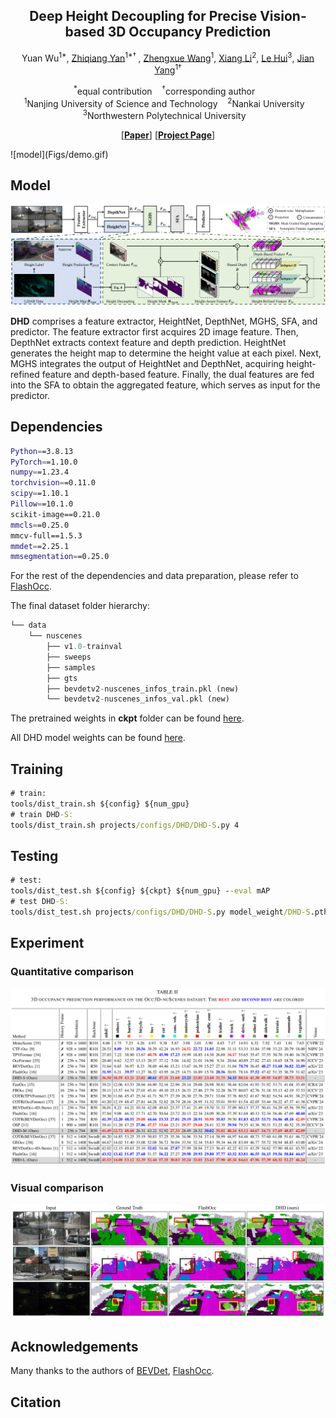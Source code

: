 <p align="center">
<h2 align="center"> Deep Height Decoupling for Precise Vision-based 3D Occupancy Prediction  </h2>


<p align="center">
Yuan Wu</a><sup>1&ast;</sup>, 
<a href="https://yanzq95.github.io/">Zhiqiang Yan</a><sup>1&ast;&dagger;	</sup>, 
<a href="https://scholar.google.com/citations?user=VogTuQkAAAAJ&hl=zh-CN">Zhengxue Wang</a><sup>1</sup>, 
<a href="https://implus.github.io/">Xiang Li</a><sup>2</sup>, 
<a href="https://fpthink.github.io/">Le Hui</a><sup>3</sup>, 
<a href="https://scholar.google.com/citations?user=6CIDtZQAAAAJ&hl=zh-CN">Jian Yang</a><sup>1&dagger;</sup>
</p>


<p align="center">
  <sup>&ast;</sup>equal contribution&nbsp;&nbsp;&nbsp;
  <sup>&dagger;</sup>corresponding author&nbsp;&nbsp;&nbsp;<br>
  <sup>1</sup>Nanjing University of Science and Technology&nbsp;&nbsp;&nbsp;
  <sup>2</sup>Nankai University&nbsp;&nbsp;&nbsp;
  <sup>3</sup>Northwestern Polytechnical University&nbsp;&nbsp;&nbsp;
</p>

<p align="center">
[<a href="https://arxiv.org/pdf/2409.07972"><strong>Paper</strong></a>]
[<a href="https://yanzq95.github.io/projectpage/DHD/index.html"><strong>Project Page</strong></a>]
</p>
![model](Figs/demo.gif)

## Model

![model](Figs/model.png)

**DHD** comprises a feature extractor, HeightNet, DepthNet, MGHS, SFA, and predictor. The feature extractor first acquires 2D image feature. Then, DepthNet extracts context feature and depth prediction. HeightNet generates the height map to determine the height value at each pixel. Next, MGHS integrates the output of HeightNet and DepthNet, acquiring height-refined feature and depth-based feature. Finally, the dual features are fed into the SFA to obtain the aggregated feature, which serves as input for the predictor.

## Dependencies

```bash
Python==3.8.13
PyTorch==1.10.0
numpy==1.23.4
torchvision==0.11.0
scipy==1.10.1
Pillow==10.1.0
scikit-image==0.21.0
mmcls==0.25.0
mmcv-full==1.5.3
mmdet==2.25.1
mmsegmentation==0.25.0
```

For the rest of the dependencies and data preparation, please refer to  <a href="https://github.com/Yzichen/FlashOCC">FlashOcc</a>.

The final dataset folder hierarchy:

```python
└── data
    └── nuscenes
        ├── v1.0-trainval
        ├── sweeps 
        ├── samples 
        ├── gts
        ├── bevdetv2-nuscenes_infos_train.pkl (new)
        └── bevdetv2-nuscenes_infos_val.pkl (new)
```

The pretrained weights in **ckpt** folder can be found <a href="https://drive.google.com/drive/folders/1eWT82gFlY-ivyoeWza2GKD71RvwoXUDk?usp=drive_link">here</a>.

All DHD model weights can be found <a href="https://drive.google.com/drive/folders/1lJGJ083Pubhe9XE_xSxoB6qHnYMJxH9W?usp=sharing">here</a>.

## Training

```cmd
# train:
tools/dist_train.sh ${config} ${num_gpu}
# train DHD-S:
tools/dist_train.sh projects/configs/DHD/DHD-S.py 4
```

## Testing

```cmd
# test:
tools/dist_test.sh ${config} ${ckpt} ${num_gpu} --eval mAP
# test DHD-S:
tools/dist_test.sh projects/configs/DHD/DHD-S.py model_weight/DHD-S.pth 4 --eval mAP
```
## Experiment
### Quantitative comparison
<img src="Figs/table.png" alt="tab"  />

### Visual comparison
![model](Figs/vis.png)
## Acknowledgements
Many thanks to the authors of   <a href="https://github.com/HuangJunJie2017/BEVDet">BEVDet</a>, <a href="https://github.com/Yzichen/FlashOCC">FlashOcc</a>.

## Citation



